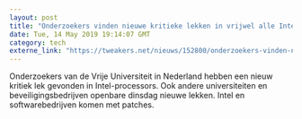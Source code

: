 ```yaml
---
layout: post
title: "Onderzoekers vinden nieuwe kritieke lekken in vrijwel alle Intel-cpu's"
date: Tue, 14 May 2019 19:14:07 GMT
category: tech
externe_link: "https://tweakers.net/nieuws/152800/onderzoekers-vinden-nieuwe-kritieke-lekken-in-vrijwel-alle-intel-cpus.html"
---
```


Onderzoekers van de Vrije Universiteit in Nederland hebben een nieuw kritiek lek gevonden in Intel-processors. Ook andere universiteiten en beveiligingsbedrijven openbare dinsdag nieuwe lekken. Intel en softwarebedrijven komen met patches.<img src="http://feeds.feedburner.com/~r/tweakers/mixed/~4/SM7gYu6B2cw" height="1" width="1" alt=""/>
